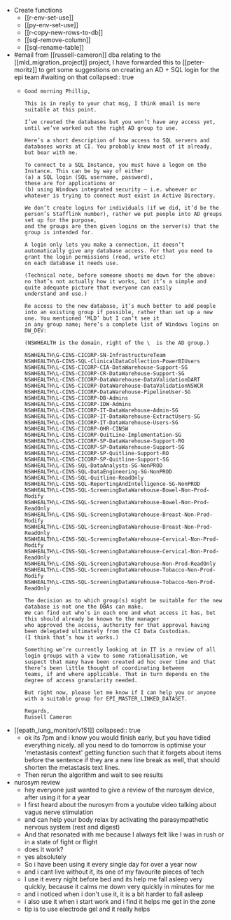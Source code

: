 - Create functions
	- [[r-env-set-use]]
	- [[py-env-set-use]]
	- [[r-copy-new-rows-to-db]]
	- [[sql-remove-column]]
	- [[sql-rename-table]]
- #email from [[russell-cameron]] dba relating to the [[mld_migration_project]] project, I have forwarded this to [[peter-moritz]] to get some suggestions on creating an AD + SQL login for the epi team #waiting on that
  collapsed:: true
	- ```
	  Good morning Phillip,
	   
	  This is in reply to your chat msg, I think email is more suitable at this point.
	   
	  I’ve created the databases but you won’t have any access yet, until we’ve worked out the right AD group to use.
	   
	  Here’s a short description of how access to SQL servers and databases works at CI. You probably know most of it already, but bear with me.
	   
	  To connect to a SQL Instance, you must have a logon on the Instance. This can be by way of either
	  (a) a SQL login (SQL username, password),
	  these are for applications or 
	  (b) using Windows integrated security – i.e. whoever or whatever is trying to connect must exist in Active Directory.
	   
	  We don’t create logins for individuals (if we did, it’d be the person’s Stafflink number), rather we put people into AD groups set up for the purpose,
	  and the groups are then given logins on the server(s) that the group is intended for.
	   
	  A login only lets you make a connection, it doesn’t automatically give any database access. For that you need to grant the login permissions (read, write etc)
	  on each database it needs use.
	   
	  (Technical note, before someone shoots me down for the above: no that’s not actually how it works, but it’s a simple and quite adequate picture that everyone can easily
	  understand and use.)
	   
	  Re access to the new database, it’s much better to add people into an existing group if possible, rather than set up a new one. You mentioned ‘MLD’ but I can’t see it
	  in any group name; here’s a complete list of Windows logins on DW_DEV:
	   
	  (NSWHEALTH is the domain, right of the \  is the AD group.)
	   
	  NSWHEALTH\G-CINS-CICORP-SN-InfrastructureTeam
	  NSWHEALTH\G-CINS-SQL-ClinicalDataCollection-PowerBIUsers
	  NSWHEALTH\L-CINS-CICORP-CIA-DataWarehouse-Support-SG
	  NSWHEALTH\L-CINS-CICORP-CR-DataWarehouse-Support-SG
	  NSWHEALTH\L-CINS-CICORP-DataWarehouse-DataValidationDART
	  NSWHEALTH\L-CINS-CICORP-DataWarehouse-DataValidationNSWCR
	  NSWHEALTH\L-CINS-CICORP-DataWarehouse-PipelineUser-SG
	  NSWHEALTH\L-CINS-CICORP-DB-Admins
	  NSWHEALTH\L-CINS-CICORP-IDW-Admins
	  NSWHEALTH\L-CINS-CICORP-IT-DataWarehouse-Admin-SG
	  NSWHEALTH\L-CINS-CICORP-IT-DataWarehouse-ExtractUsers-SG
	  NSWHEALTH\L-CINS-CICORP-IT-DataWarehouse-Users-SG
	  NSWHEALTH\L-CINS-CICORP-OHR-CINSW
	  NSWHEALTH\L-CINS-CICORP-QuitLine-Implementation-SG
	  NSWHEALTH\L-CINS-CICORP-SP-DataWarehouse-Support-RO
	  NSWHEALTH\L-CINS-CICORP-SP-DataWarehouse-Support-SG
	  NSWHEALTH\L-CINS-CICORP-SP-Quitline-Support-RO
	  NSWHEALTH\L-CINS-CICORP-SP-Quitline-Support-SG
	  NSWHEALTH\L-CINS-SQL-DataAnalysts-SG-NonPROD
	  NSWHEALTH\L-CINS-SQL-DataEngineering-SG-NonPROD
	  NSWHEALTH\L-CINS-SQL-Quitline-ReadOnly
	  NSWHEALTH\L-CINS-SQL-ReportingAndIntelligence-SG-NonPROD
	  NSWHEALTH\L-CINS-SQL-ScreeningDataWarehouse-Bowel-Non-Prod-Modify
	  NSWHEALTH\L-CINS-SQL-ScreeningDataWarehouse-Bowel-Non-Prod-ReadOnly
	  NSWHEALTH\L-CINS-SQL-ScreeningDataWarehouse-Breast-Non-Prod-Modify
	  NSWHEALTH\L-CINS-SQL-ScreeningDataWarehouse-Breast-Non-Prod-ReadOnly
	  NSWHEALTH\L-CINS-SQL-ScreeningDataWarehouse-Cervical-Non-Prod-Modify
	  NSWHEALTH\L-CINS-SQL-ScreeningDataWarehouse-Cervical-Non-Prod-ReadOnly
	  NSWHEALTH\L-CINS-SQL-ScreeningDataWarehouse-Non-Prod-ReadOnly
	  NSWHEALTH\L-CINS-SQL-ScreeningDataWarehouse-Tobacco-Non-Prod-Modify
	  NSWHEALTH\L-CINS-SQL-ScreeningDataWarehouse-Tobacco-Non-Prod-ReadOnly
	   
	  The decision as to which group(s) might be suitable for the new database is not one the DBAs can make.
	  We can find out who’s in each one and what access it has, but this should already be known to the manager
	  who approved the access, authority for that approval having been delegated ultimately from the CI Data Custodian.
	  (I think that’s how it works.)
	   
	  Something we’re currently looking at in IT is a review of all login groups with a view to some rationalisation, we
	  suspect that many have been created ad hoc over time and that there’s been little thought of coordinating between
	  teams, if and where applicable. That in turn depends on the degree of access granularity needed.
	   
	  But right now, please let me know if I can help you or anyone with a suitable group for EPI_MASTER_LINKED_DATASET.
	   
	  Regards,
	  Russell Cameron
	  
	  ```
- [[epath_lung_monitor/v151]]
  collapsed:: true
	- ok its 7pm and i know you would finish early, but you have tidied everything nicely. all you need to do tomorrow is optimise your 'metastasis context' getting function such that it forgets about items before the sentence if they are a new line break as well, that should shorten the metastasis text lines.
	- Then rerun the algorithm and wait to see results
- nurosym review
	- hey everyone just wanted to give a review of the nurosym device, after using it for a year
	- I first heard about the nurosym from a youtube video talking about vagus nerve stimulation
	- and can help your body relax by activating the parasympathetic nervous system (rest and digest)
	- And that resonated with me because I always felt like I was in rush or in a state of fight or flight
	- does it work?
	- yes absolutely
	- So i have been using it every single day for over a year now
	- and i cant live without it, its one of my favourite pieces of tech
	- I use it every night before bed and its help me fall asleep very quickly, because it calms me down very quickly in minutes for me
	- and i noticed when i don't use it, it is a bit harder to fall asleep
	- i also use it when i start work and i find it helps me get in the zone
	- tip is to use electrode gel and it really helps